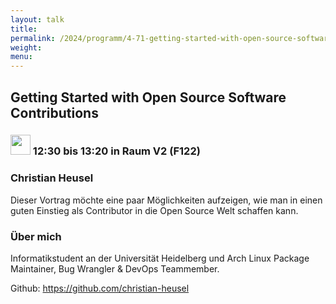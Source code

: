 ```yaml
---
layout: talk
title:
permalink: /2024/programm/4-71-getting-started-with-open-source-software-contributions/
weight:
menu:
---
```

## Getting Started with Open Source Software Contributions

### <img height = "32" src="../../../images/talk.svg"> 12:30 bis 13:20 in Raum V2 (F122)

### Christian Heusel

Dieser Vortrag möchte eine paar Möglichkeiten aufzeigen, wie man in einen guten Einstieg als Contributor in die Open Source Welt schaffen kann.

### Über mich

Informatikstudent an der Universität Heidelberg und Arch Linux Package Maintainer, Bug Wrangler & DevOps Teammember.

Github: https://github.com/christian-heusel


